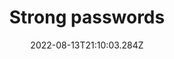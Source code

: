---
title: Strong passwords
date: "2022-08-13T21:10:03.284Z"
description: "Having strong, unique and non-attributable passwords is vital to basic online security. Simple or common passwords are very easy to crack, and anything that includes personal information, such as your pet’s name or date of birth, are quite easy to guess by anyone with some basic personal details on you. One useful method is to choose three random words, and use these three words with a number and a special character as the basis of your passwords. This will make sure they are sufficiently long, random and un-personal to be very secure. It is also much easier to remember than a random string of letters and numbers. Make sure your bank, email and primary apps all have a strong and unique password attached to them."
position: 18
section: "Passwords"
---